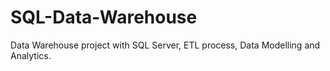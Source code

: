 # SQL-Data-Warehouse
Data Warehouse project with SQL Server, ETL process, Data Modelling and Analytics.
